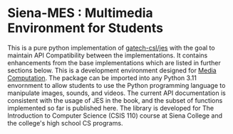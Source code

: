 # Siena-MES : Multimedia Environment for Students

This is a pure python implementation of [gatech-csl/jes]([https://github.com/vuejs/vue](https://github.com/gatech-csl/jes)) with the goal to maintain API Compatibility between the implementations. It contains enhancements from the base implementations which are listed in further sections below. 
This is a development environment designed for [Media Computation](http://web.eecs.umich.edu/~mjguz/mediacomp/mediaComp-teach/). The package can be imported into any Python 3.11 envornment to allow students to use the Python programming language to manipulate images, sounds, and videos.  The current API documentation is consistent with the usage of JES in the book, and the subset of functions implemented so far is published here. 
The library is developed for The Introduction to Computer Science (CSIS 110) course at Siena College and the college's high school CS programs. 

